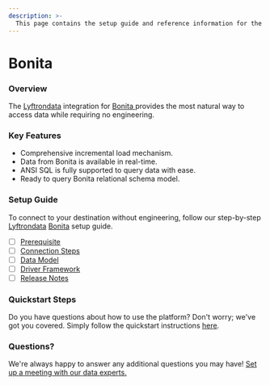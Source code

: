 ```yaml
---
description: >-
  This page contains the setup guide and reference information for the Bonita source connector.
---
```


# Bonita

### Overview

The [Lyftrondata](https://www.lyftrondata.com/) integration for [Bonita](https://www.lyftrondata.com/integration/bonita/)[ ](https://www.lyftrondata.com/integration/bonita/)provides the most natural way to access data while requiring no engineering.

### Key Features

* Comprehensive incremental load mechanism.
* Data from Bonita is available in real-time.&#x20;
* ANSI SQL is fully supported to query data with ease.
* Ready to query Bonita relational schema model.

### Setup Guide

To connect to your destination without engineering, follow our step-by-step [Lyftrondata](https://www.lyftrondata.com/)  [Bonita](https://www.lyftrondata.com/integration/bonita/) setup guide.

* [ ] [Prerequisite](../../business-analytics/bonita/prerequisite.md)
* [ ] [Connection Steps](../../business-analytics/bonita/connection-steps.md)
* [ ] [Data Model](../../business-analytics/bonita/data-model/)
* [ ] [Driver Framework](../../business-analytics/bonita/driver-framework/)
* [ ] [Release Notes](../../business-analytics/bonita/release-notes.md)

### Quickstart Steps

Do you have questions about how to use the platform? Don't worry; we've got you covered. Simply follow the quickstart instructions [here](../../../quickstart-steps.md).

### Questions? <a href="#questions" id="questions"></a>

We're always happy to answer any additional questions you may have! [Set up a meeting with our data experts.](https://www.lyftrondata.com/book-a-meeting/)

